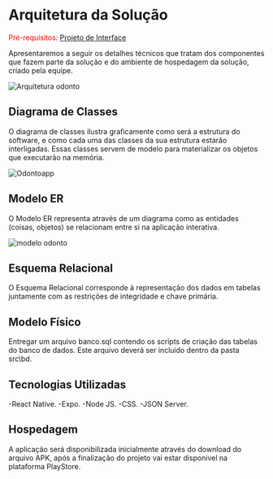 # Arquitetura da Solução

<span style="color:red">Pré-requisitos: <a href="3-Projeto de Interface.md"> Projeto de Interface</a></span>

Apresentaremos a seguir os detalhes técnicos que tratam dos componentes que fazem parte da solução e do ambiente de hospedagem da solução, criado pela equipe.

![Arquitetura odonto](https://user-images.githubusercontent.com/90941036/193715591-4ab6797f-bc39-42d8-b510-521edfc0c26e.png)


## Diagrama de Classes

O diagrama de classes ilustra graficamente como será a estrutura do software, e como cada uma das classes da sua estrutura estarão interligadas. Essas classes servem de modelo para materializar os objetos que executarão na memória.

![Odontoapp](https://user-images.githubusercontent.com/90941036/192902397-ce24a2d1-2975-43b6-9d98-adbaa4219522.png)



## Modelo ER

O Modelo ER representa através de um diagrama como as entidades (coisas, objetos) se relacionam entre si na aplicação interativa.

![modelo odonto](https://user-images.githubusercontent.com/90941036/193715187-a5eb0fcd-2612-4ebc-a166-317f1cbaa3d3.png)


## Esquema Relacional

O Esquema Relacional corresponde à representação dos dados em tabelas juntamente com as restrições de integridade e chave primária.
 

## Modelo Físico

Entregar um arquivo banco.sql contendo os scripts de criação das tabelas do banco de dados. Este arquivo deverá ser incluído dentro da pasta src\bd.

## Tecnologias Utilizadas

-React Native.
-Expo.
-Node JS.
-CSS.
-JSON Server.

## Hospedagem

A aplicação será disponibilizada inicialmente através do download do arquivo APK, após a finalização do projeto vai estar disponivel na plataforma PlayStore.

